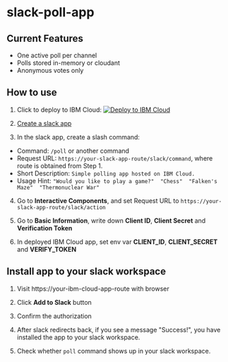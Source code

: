 # slack-poll-app

## Current Features

- One active poll per channel
- Polls stored in-memory or cloudant
- Anonymous votes only


## How to use

1. Click to deploy to IBM Cloud: [![Deploy to IBM Cloud](https://bluemix.net/deploy/button.png)](https://bluemix.net/deploy?repository=https%3A%2F%2Fgithub.com%2Ftsaiyl%2Fslack-poll-app.git&branch=master)

2. [Create a slack app](https://api.slack.com/apps?new_app=1)

3. In the slack app, create a slash command:

  - Command: `/poll` or another command
  - Request URL: `https://your-slack-app-route/slack/command`, where route is obtained from Step 1.
  - Short Description: `Simple polling app hosted on IBM Cloud.`
  - Usage Hint: `"Would you like to play a game?"  "Chess"  "Falken's Maze"  "Thermonuclear War"`

4. Go to **Interactive Components**, and set Request URL to `https://your-slack-app-route/slack/action`

5. Go to **Basic Information**, write down **Client ID**, **Client Secret** and **Verification Token**

6. In deployed IBM Cloud app, set env var **CLIENT_ID**, **CLIENT_SECRET** and **VERIFY_TOKEN**


## Install app to your slack workspace

1. Visit https://your-ibm-cloud-app-route with browser

2. Click **Add to Slack** button

3. Confirm the authorization

4. After slack redirects back, if you see a message "Success!", you have installed the app to your slack workspace.

5. Check whether `poll` command shows up in your slack workspace.




